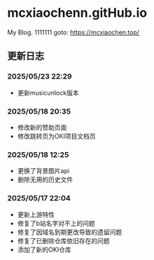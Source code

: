 # mcxiaochenn.gitHub.io
My Blog.
1111111
goto: https://mcxiaochen.top/

## 更新日志

### 2025/05/23 22:29
- 更新musicunlock版本

### 2025/05/18 20:35
- 修改新的赞助页面
- 修改跳转页为OKI项目文档页

### 2025/05/18 12:25
- 更换了背景图片api
- 删除无用的历史文件

### 2025/05/17 22:04
- 更新上游特性
- 修复了b站名字对不上的问题
- 修复了因域名到期更改导致的遗留问题
- 修复了已删除仓库依旧存在的问题
- 添加了新的OKI仓库
